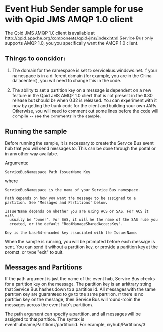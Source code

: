 # Event Hub Sender sample for use with Qpid JMS AMQP 1.0 client

The Qpid JMS AMQP 1.0 client is available at http://qpid.apache.org/components/qpid-jms/index.html
Service Bus only supports AMQP 1.0, you you specifically want the AMQP 1.0 client.

## Things to consider:

1) The domain for the namespace is set to servicebus.windows.net. If your namespace is in a different domain (for example, you are in the China datacenters), you will need to change this in the code.

2) The ability to set a partition key on a message is dependent on a new feature in the Qpid JMS AMQP 1.0 client that is not present in the 0.30 release but should be when 0.32 is released. You can experiment with it now by getting the trunk code for the client and building your own JARs. Otherwise, you will need to comment out some lines before the code will compile -- see the comments in the sample.

## Running the sample

Before running the sample, it is necessary to create the Service Bus event hub that you will send messages to. This can be done through the portal or in any other way available.

Arguments:

    ServiceBusNamespace Path IssuerName Key

where

    ServiceBusNamespace is the name of your Service Bus namespace.

    Path depends on how you want the message to be assigned to a partition. See "Messages and Partitions" below.

    IssuerName depends on whether you are using ACS or SAS. For ACS it will
      usually be "owner". For SAS, it will be the name of the SAS rule you
      created, or the default "RootManageSharedAccessKey".

    Key is the base64-encoded key associated with the IssuerName.

When the sample is running, you will be prompted before each message is sent. You can send it without a partition key, or provide a partition key at the prompt, or type "exit" to quit.

## Messages and Partitions

If the path argument is just the name of the event hub, Service Bus checks for a partition key on the message. The partition key is an arbitrary string that Service Bus hashes down to a partition id. All messages with the same partition key are guaranteed to go to the same partition. If there is no partition key on the message, then Service Bus will round-robin the messages across the event hub's partitions.

The path argument can specify a partition, and all messages will be assigned to that partition. The syntax is eventhubname/Partitions/partitionid. For example, myhub/Partitions/3
